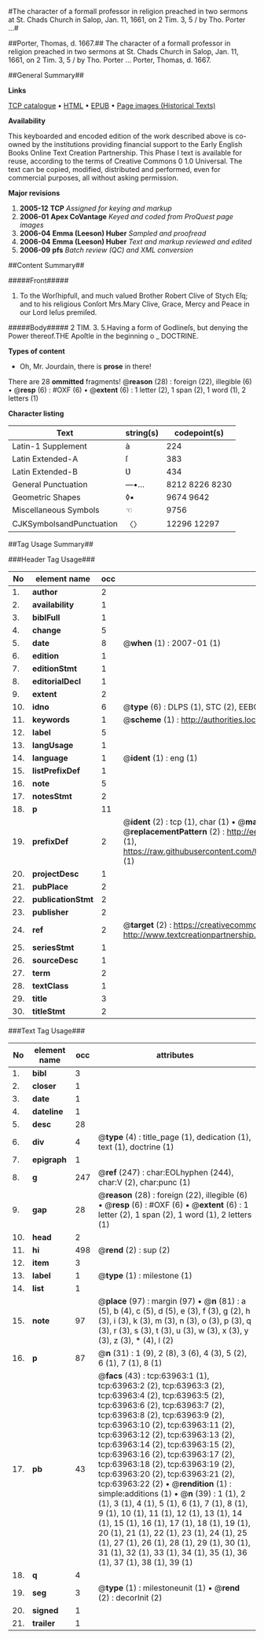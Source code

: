 #The character of a formall professor in religion preached in two sermons at St. Chads Church in Salop, Jan. 11, 1661, on 2 Tim. 3, 5 / by Tho. Porter ...#

##Porter, Thomas, d. 1667.##
The character of a formall professor in religion preached in two sermons at St. Chads Church in Salop, Jan. 11, 1661, on 2 Tim. 3, 5 / by Tho. Porter ...
Porter, Thomas, d. 1667.

##General Summary##

**Links**

[TCP catalogue](http://www.ota.ox.ac.uk/tcp/)  • 
[HTML](http://tei.it.ox.ac.uk/tcp/Texts-HTML/free/A55/A55491.html)  • 
[EPUB](http://tei.it.ox.ac.uk/tcp/Texts-EPUB/free/A55/A55491.epub) • 
[Page images (Historical Texts)](https://data.historicaltexts.jisc.ac.uk/view?pubId=eebo-12591848e&pageId=eebo-12591848e-63963-1)

**Availability**

This keyboarded and encoded edition of the
	       work described above is co-owned by the institutions
	       providing financial support to the Early English Books
	       Online Text Creation Partnership. This Phase I text is
	       available for reuse, according to the terms of Creative
	       Commons 0 1.0 Universal. The text can be copied,
	       modified, distributed and performed, even for
	       commercial purposes, all without asking permission.

**Major revisions**

1. __2005-12__ __TCP__ *Assigned for keying and markup*
1. __2006-01__ __Apex CoVantage__ *Keyed and coded from ProQuest page images*
1. __2006-04__ __Emma (Leeson) Huber__ *Sampled and proofread*
1. __2006-04__ __Emma (Leeson) Huber__ *Text and markup reviewed and edited*
1. __2006-09__ __pfs__ *Batch review (QC) and XML conversion*

##Content Summary##

#####Front#####

1. To the Worſhipfull, and much valued Brother Robert Clive of Stych Eſq; and to his religious Conſort Mrs.Mary Clive, Grace, Mercy and Peace in our Lord Ieſus premiſed.

#####Body#####
2 TIM. 3. 5.Having a form of Godlineſs, but denying the Power thereof.THE Apoſtle in the beginning o
    _ DOCTRINE.

**Types of content**

  * Oh, Mr. Jourdain, there is **prose** in there!

There are 28 **ommitted** fragments! 
 @__reason__ (28) : foreign (22), illegible (6)  •  @__resp__ (6) : #OXF (6)  •  @__extent__ (6) : 1 letter (2), 1 span (2), 1 word (1), 2 letters (1)

**Character listing**


|Text|string(s)|codepoint(s)|
|---|---|---|
|Latin-1 Supplement|à|224|
|Latin Extended-A|ſ|383|
|Latin Extended-B|Ʋ|434|
|General Punctuation|—•…|8212 8226 8230|
|Geometric Shapes|◊▪|9674 9642|
|Miscellaneous Symbols|☜|9756|
|CJKSymbolsandPunctuation|〈〉|12296 12297|

##Tag Usage Summary##

###Header Tag Usage###

|No|element name|occ|attributes|
|---|---|---|---|
|1.|__author__|2||
|2.|__availability__|1||
|3.|__biblFull__|1||
|4.|__change__|5||
|5.|__date__|8| @__when__ (1) : 2007-01 (1)|
|6.|__edition__|1||
|7.|__editionStmt__|1||
|8.|__editorialDecl__|1||
|9.|__extent__|2||
|10.|__idno__|6| @__type__ (6) : DLPS (1), STC (2), EEBO-CITATION (1), OCLC (1), VID (1)|
|11.|__keywords__|1| @__scheme__ (1) : http://authorities.loc.gov/ (1)|
|12.|__label__|5||
|13.|__langUsage__|1||
|14.|__language__|1| @__ident__ (1) : eng (1)|
|15.|__listPrefixDef__|1||
|16.|__note__|5||
|17.|__notesStmt__|2||
|18.|__p__|11||
|19.|__prefixDef__|2| @__ident__ (2) : tcp (1), char (1)  •  @__matchPattern__ (2) : ([0-9\-]+):([0-9IVX]+) (1), (.+) (1)  •  @__replacementPattern__ (2) : http://eebo.chadwyck.com/downloadtiff?vid=$1&page=$2 (1), https://raw.githubusercontent.com/textcreationpartnership/Texts/master/tcpchars.xml#$1 (1)|
|20.|__projectDesc__|1||
|21.|__pubPlace__|2||
|22.|__publicationStmt__|2||
|23.|__publisher__|2||
|24.|__ref__|2| @__target__ (2) : https://creativecommons.org/publicdomain/zero/1.0/ (1), http://www.textcreationpartnership.org/docs/. (1)|
|25.|__seriesStmt__|1||
|26.|__sourceDesc__|1||
|27.|__term__|2||
|28.|__textClass__|1||
|29.|__title__|3||
|30.|__titleStmt__|2||


###Text Tag Usage###

|No|element name|occ|attributes|
|---|---|---|---|
|1.|__bibl__|3||
|2.|__closer__|1||
|3.|__date__|1||
|4.|__dateline__|1||
|5.|__desc__|28||
|6.|__div__|4| @__type__ (4) : title_page (1), dedication (1), text (1), doctrine (1)|
|7.|__epigraph__|1||
|8.|__g__|247| @__ref__ (247) : char:EOLhyphen (244), char:V (2), char:punc (1)|
|9.|__gap__|28| @__reason__ (28) : foreign (22), illegible (6)  •  @__resp__ (6) : #OXF (6)  •  @__extent__ (6) : 1 letter (2), 1 span (2), 1 word (1), 2 letters (1)|
|10.|__head__|2||
|11.|__hi__|498| @__rend__ (2) : sup (2)|
|12.|__item__|3||
|13.|__label__|1| @__type__ (1) : milestone (1)|
|14.|__list__|1||
|15.|__note__|97| @__place__ (97) : margin (97)  •  @__n__ (81) : a (5), b (4), c (5), d (5), e (3), f (3), g (2), h (3), i (3), k (3), m (3), n (3), o (3), p (3), q (3), r (3), s (3), t (3), u (3), w (3), x (3), y (3), z (3), * (4), l (2)|
|16.|__p__|87| @__n__ (31) : 1 (9), 2 (8), 3 (6), 4 (3), 5 (2), 6 (1), 7 (1), 8 (1)|
|17.|__pb__|43| @__facs__ (43) : tcp:63963:1 (1), tcp:63963:2 (2), tcp:63963:3 (2), tcp:63963:4 (2), tcp:63963:5 (2), tcp:63963:6 (2), tcp:63963:7 (2), tcp:63963:8 (2), tcp:63963:9 (2), tcp:63963:10 (2), tcp:63963:11 (2), tcp:63963:12 (2), tcp:63963:13 (2), tcp:63963:14 (2), tcp:63963:15 (2), tcp:63963:16 (2), tcp:63963:17 (2), tcp:63963:18 (2), tcp:63963:19 (2), tcp:63963:20 (2), tcp:63963:21 (2), tcp:63963:22 (2)  •  @__rendition__ (1) : simple:additions (1)  •  @__n__ (39) : 1 (1), 2 (1), 3 (1), 4 (1), 5 (1), 6 (1), 7 (1), 8 (1), 9 (1), 10 (1), 11 (1), 12 (1), 13 (1), 14 (1), 15 (1), 16 (1), 17 (1), 18 (1), 19 (1), 20 (1), 21 (1), 22 (1), 23 (1), 24 (1), 25 (1), 27 (1), 26 (1), 28 (1), 29 (1), 30 (1), 31 (1), 32 (1), 33 (1), 34 (1), 35 (1), 36 (1), 37 (1), 38 (1), 39 (1)|
|18.|__q__|4||
|19.|__seg__|3| @__type__ (1) : milestoneunit (1)  •  @__rend__ (2) : decorInit (2)|
|20.|__signed__|1||
|21.|__trailer__|1||
